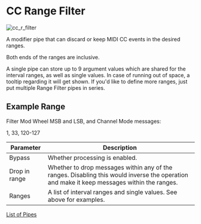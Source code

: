 # CC Range Filter

![cc_r_filter](https://blokas.io/images/midihub/pipes/cc_r_filter.svg)

A modifier pipe that can discard or keep MIDI CC events in the desired ranges.

Both ends of the ranges are inclusive.

A single pipe can store up to 9 argument values which are shared for the interval ranges, as well as
single values. In case of running out of space, a tooltip regarding it will get shown.
If you'd like to define more ranges, just put multiple Range Filter pipes in series.

## Example Range

Filter Mod Wheel MSB and LSB, and Channel Mode messages:

1, 33, 120-127

| Parameter              | Description                    |
| ---------------------- | ------------------------------ |
| Bypass                 | Whether processing is enabled. |
| Drop in range          | Whether to drop messages within any of the ranges. Disabling this would inverse the operation and make it keep messages within the ranges. |
| Ranges                 | A list of interval ranges and single values. See above for examples. |

<span class="blokas-web-hide">

[List of Pipes](quick-links.md#the-list-of-pipes)

</span>